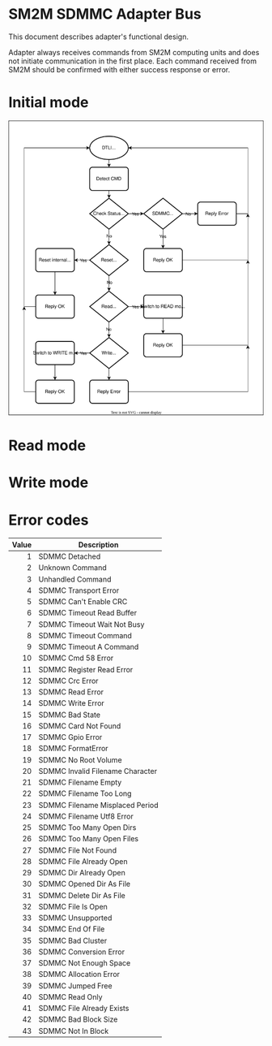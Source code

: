 # SM2M SDMMC Adapter Bus

This document describes adapter's functional design.

Adapter always receives commands from SM2M computing units and does not initiate communication in the first place. Each command received from SM2M should be confirmed with either success response or error.

# Initial mode

![Initial Mode](initial-mode.svg)

# Read mode

# Write mode

# Error codes

| Value | Description    |
| ----: | -------------- |
| 1     | SDMMC Detached |
| 2     | Unknown Command
| 3     | Unhandled Command |
| 4     | SDMMC Transport Error |
| 5     | SDMMC Can't Enable CRC |
| 6     | SDMMC Timeout Read Buffer |
| 7     | SDMMC Timeout Wait Not Busy |
| 8     | SDMMC Timeout Command |
| 9     | SDMMC Timeout A Command |
| 10    | SDMMC Cmd 58 Error |
| 11    | SDMMC Register Read Error |
| 12    | SDMMC Crc Error |
| 13    | SDMMC Read Error |
| 14    | SDMMC Write Error |
| 15    | SDMMC Bad State |
| 16    | SDMMC Card Not Found |
| 17    | SDMMC Gpio Error |
| 18    | SDMMC FormatError |
| 19    | SDMMC No Root Volume |
| 20    | SDMMC Invalid Filename Character |
| 21    | SDMMC Filename Empty |
| 22    | SDMMC Filename Too Long |
| 23    | SDMMC Filename Misplaced Period |
| 24    | SDMMC Filename Utf8 Error |
| 25    | SDMMC Too Many Open Dirs |
| 26    | SDMMC Too Many Open Files |
| 27    | SDMMC File Not Found |
| 28    | SDMMC File Already Open |
| 29    | SDMMC Dir Already Open |
| 30    | SDMMC Opened Dir As File |
| 31    | SDMMC Delete Dir As File |
| 32    | SDMMC File Is Open |
| 33    | SDMMC Unsupported |
| 34    | SDMMC End Of File |
| 35    | SDMMC Bad Cluster |
| 36    | SDMMC Conversion Error |
| 37    | SDMMC Not Enough Space |
| 38    | SDMMC Allocation Error |
| 39    | SDMMC Jumped Free |
| 40    | SDMMC Read Only |
| 41    | SDMMC File Already Exists |
| 42    | SDMMC Bad Block Size |
| 43    | SDMMC Not In Block |